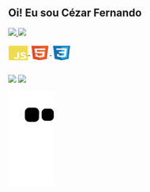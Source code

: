 ## Oi! Eu sou Cézar Fernando 

 <div>
  <a href="https://github.com/czarfbc">
  <img height="165em" src="https://github-readme-stats.vercel.app/api?username=czarfbc&show_icons=true&theme=dark&include_all_commits=true&count_private=true"/>
  <img height="165em" src="https://github-readme-stats.vercel.app/api/top-langs/?username=czarfbc&layout=compact&langs_count=16&theme=dark"/>
</div>
<div style="display: inline_block"><br>
  <img align="center" alt="czarfbc-Js" height="30" width="40" src="https://raw.githubusercontent.com/devicons/devicon/master/icons/javascript/javascript-plain.svg">
  <img align="center" alt="czarfbc-HTML" height="30" width="40" src="https://raw.githubusercontent.com/devicons/devicon/master/icons/html5/html5-original.svg">
  <img align="center" alt="czarfbc-CSS" height="30" width="40" src="https://raw.githubusercontent.com/devicons/devicon/master/icons/css3/css3-original.svg">
</div>
  
  ##
 
<div> 
  <a href = "mailto:cezarfbc@gmail.com"><img src="https://img.shields.io/badge/-Gmail-%23333?style=for-the-badge&logo=gmail&logoColor=white" target="_blank"></a>
  <a href="https://www.linkedin.com/in/cézar-fernando-a28851250/" target="_blank"><img src="https://img.shields.io/badge/-LinkedIn-%230077B5?style=for-the-badge&logo=linkedin&logoColor=white" target="_blank"></a> 
 
  ![Snake animation](https://github.com/czarfbc/czarfbc/blob/output/github-contribution-grid-snake.svg)
 
</div>
